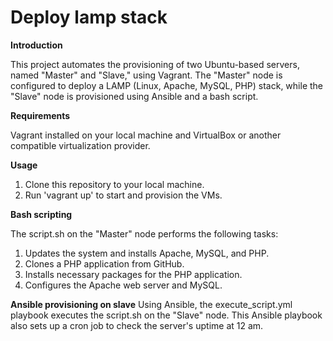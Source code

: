 # Deploy lamp stack

**Introduction**

This project automates the provisioning of two Ubuntu-based servers, named "Master" and "Slave," using Vagrant. The "Master" node is configured to deploy a LAMP (Linux, Apache, MySQL, PHP) stack, while the "Slave" node is provisioned using Ansible and a bash script.

**Requirements**

Vagrant installed on your local machine and VirtualBox or another compatible virtualization provider.

**Usage**
1. Clone this repository to your local machine.
2. Run 'vagrant up' to start and provision the VMs.

**Bash scripting**

The script.sh on the "Master" node performs the following tasks:

1. Updates the system and installs Apache, MySQL, and PHP.
2. Clones a PHP application from GitHub.
3. Installs necessary packages for the PHP application.
4. Configures the Apache web server and MySQL.

**Ansible provisioning on slave**
Using Ansible, the execute_script.yml playbook executes the script.sh on the "Slave" node. This Ansible playbook also sets up a cron job to check the server's uptime at 12 am.
